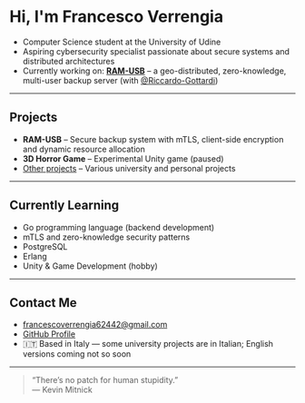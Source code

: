 # Hi, I'm Francesco Verrengia

- Computer Science student at the University of Udine  
- Aspiring cybersecurity specialist passionate about secure systems and distributed architectures  
- Currently working on: [**RAM-USB**](https://github.com/Riccardo-Gottardi/backup_service) – a geo-distributed, zero-knowledge, multi-user backup server (with [@Riccardo-Gottardi](https://github.com/Riccardo-Gottardi))

---

## Projects

- **RAM-USB** – Secure backup system with mTLS, client-side encryption and dynamic resource allocation  
- **3D Horror Game** – Experimental Unity game (paused)  
- [Other projects](https://github.com/Verryx-02/Personal-Projects) – Various university and personal projects

---

## Currently Learning

- Go programming language (backend development)  
- mTLS and zero-knowledge security patterns  
- PostgreSQL
- Erlang
- Unity & Game Development (hobby)

---

## Contact Me

- francescoverrengia62442@gmail.com  
- [GitHub Profile](https://github.com/Verryx-02)  
- 🇮🇹 Based in Italy — some university projects are in Italian; English versions coming not so soon

---

> “There’s no patch for human stupidity.”  
> — Kevin Mitnick
